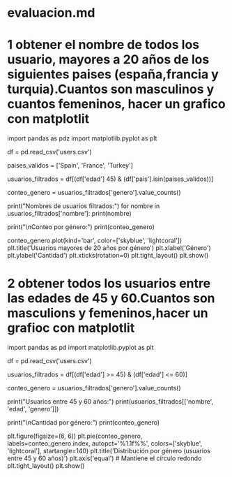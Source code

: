 # evaluacion.md
# 1 obtener el nombre de todos los usuario, mayores a 20 años de los siguientes paises (españa,francia y turquia).Cuantos son masculinos y cuantos femeninos, hacer un grafico con matplotlit
import pandas as pdz
import matplotlib.pyplot as plt

df = pd.read_csv('users.csv')

paises_validos = ['Spain', 'France', 'Turkey']

usuarios_filtrados = df[(df['edad'] 45) & (df['pais'].isin(paises_validos))]

conteo_genero = usuarios_filtrados['genero'].value_counts()

print("Nombres de usuarios filtrados:")
for nombre in usuarios_filtrados['nombre']:
    print(nombre)

print("\nConteo por género:")
print(conteo_genero)

conteo_genero.plot(kind='bar', color=['skyblue', 'lightcoral'])
plt.title('Usuarios mayores de 20 años por género')
plt.xlabel('Género')
plt.ylabel('Cantidad')
plt.xticks(rotation=0)
plt.tight_layout()
plt.show()

# 2 obtener todos los usuarios entre las edades de 45 y 60.Cuantos son masculions y femeninos,hacer un grafioc con matplotlit

import pandas as pd
import matplotlib.pyplot as plt

df = pd.read_csv('users.csv')

usuarios_filtrados = df[(df['edad'] >= 45) & (df['edad'] <= 60)]

conteo_genero = usuarios_filtrados['genero'].value_counts()

print("Usuarios entre 45 y 60 años:")
print(usuarios_filtrados[['nombre', 'edad', 'genero']])

print("\nCantidad por género:")
print(conteo_genero)

plt.figure(figsize=(6, 6))
plt.pie(conteo_genero, labels=conteo_genero.index, autopct='%1.1f%%', colors=['skyblue', 'lightcoral'], startangle=140)
plt.title('Distribución por género (usuarios entre 45 y 60 años)')
plt.axis('equal')  # Mantiene el círculo redondo
plt.tight_layout()
plt.show()

